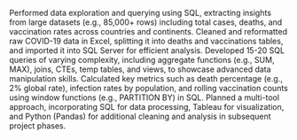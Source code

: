 Performed data exploration and querying using SQL, extracting insights from large datasets (e.g., 85,000+ rows) including total cases, deaths, and vaccination rates across countries and continents.
Cleaned and reformatted raw COVID-19 data in Excel, splitting it into deaths and vaccinations tables, and imported it into SQL Server for efficient analysis.
Developed 15-20 SQL queries of varying complexity, including aggregate functions (e.g., SUM, MAX), joins, CTEs, temp tables, and views, to showcase advanced data manipulation skills.
Calculated key metrics such as death percentage (e.g., 2% global rate), infection rates by population, and rolling vaccination counts using window functions (e.g., PARTITION BY) in SQL.
Planned a multi-tool approach, incorporating SQL for data processing, Tableau for visualization, and Python (Pandas) for additional cleaning and analysis in subsequent project phases.
